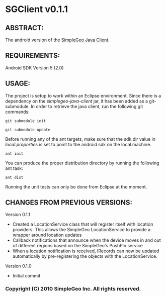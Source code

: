 SGClient v0.1.1
================================================================================

ABSTRACT:
--------------------------------------------------------------------------------

The android version of the [SimpleGeo Java Client](http://github.com/simplegeo/simplegeo-java-client).

REQUIREMENTS:
--------------------------------------------------------------------------------

Android SDK Version 5 (2.0)

USAGE:
--------------------------------------------------------------------------------

The project is setup to work within an Eclipse environment. Since there is a dependency on the 
*simplegeo-java-client* jar, it has been added as a git-submodule.  In order to retrieve the java client, run the following git commands:

<code>git submodule init</code>

<code>git submodule update</code>

Before running any of the ant targets, make sure that the sdk.dir value in *local.properties* is set to point to the android sdk on the local machine. 

<code>ant init</code>

You can produce the proper distribution directory by running the following ant task:

<code>ant dist</code>

Running the unit tests can only be done from Eclipse at the moment.

CHANGES FROM PREVIOUS VERSIONS:
--------------------------------------------------------------------------------
Version 0.1.1
* Created a LocationService class that will register itself with location providers. This allows
the SimpleGeo LocationService to provide a wrapper around location updates
* Callback notifications that announce when the device moves in and out of different regions
based on the SimpleGeo's PushPin service
* When a location notification is received, IRecords can now be updated automatically by
pre-registering the objects with the LocationService.

Version 0.1.0
* Initial commit

### Copyright (C) 2010 SimpleGeo Inc. All rights reserved.
